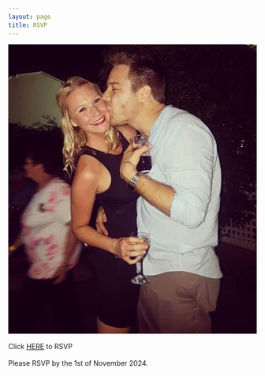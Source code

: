 ```yaml
---
layout: page
title: RSVP
---
```


![](/assets/images/rsvp.jpg)


Click [HERE](https://forms.gle/7SMMR8GHHXhHHNt68) to RSVP
<br/>
<br/>
Please RSVP by the 1st of November 2024.
